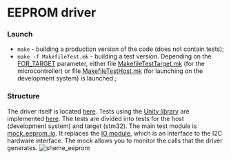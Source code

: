# EEPROM driver
### Launch
* ```make``` - building a production version of the code (does not contain tests);
* ```make -f MakefileTest.mk``` - building a test version. Depending on the [FOR_TARGET](https://github.com/MatveyMelnikov/EEPROM_Driver/blob/master/MakefileTest.mk) parameter,
either file [MakefileTestTarget.mk](https://github.com/MatveyMelnikov/EEPROM_Driver/blob/master/MakefileTestTarget.mk) (for the microcontroller) or file [MakefileTestHost.mk](https://github.com/MatveyMelnikov/EEPROM_Driver/blob/master/MakefileTestHost.mk) (for launching on the development system) is launched.;

### Structure
The driver itself is located [here](https://github.com/MatveyMelnikov/EEPROM_Driver/tree/master/External/eeprom_driver).
Tests using the [Unity library](https://github.com/MatveyMelnikov/EEPROM_Driver/tree/master/External/Unity-2.5.2) are implemented [here](https://github.com/MatveyMelnikov/EEPROM_Driver/tree/master/Tests). The tests are divided into tests for the host (development system) and target (stm32).
The main test module is [mock_eeprom_io](https://github.com/MatveyMelnikov/EEPROM_Driver/tree/master/Tests/mocks). It replaces the [IO module](https://github.com/MatveyMelnikov/EEPROM_Driver/blob/master/External/eeprom_driver/Inc/eeprom_io.h), 
which is an interface to the I2C hardware interface. The mock allows you to monitor the calls that the driver generates.
![sheme_eeprom](https://github.com/MatveyMelnikov/EEPROM_Driver/assets/55649891/7a7ecd3a-50b0-49e3-ade1-4de5838e2a50)
